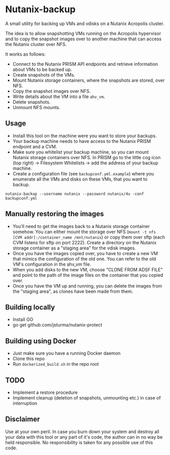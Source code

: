 # Nutanix-backup

A small utility for backing up VMs and vdisks on a Nutanix Acropolis cluster.

The idea is to allow snapshotting VMs running on the Acropolis hypervisor and to copy the snapshot images over to another machine that can access the Nutanix cluster over NFS.

It works as follows:
* Connect to the Nutanix PRISM API endpoints and retrieve information about VMs to be backed up.
* Create snapshots of the VMs.
* Mount Nutanix storage containers, where the snapshots are stored, over NFS.
* Copy the snapshot images over NFS.
* Write details about the VM into a file `ahv_vm`.
* Delete snapshots.
* Unmount NFS mounts.

## Usage

* Install this tool on the machine were you want to store your backups.
* Your backup machine needs to have access to the Nutanix PRISM endpoint and a CVM.
* Make sure you whitelist your backup machine, so you can mount Nutanix storage containers over NFS. In PRISM go to the little cog icon (top right) -> Filesystem Whitelists -> add the address of your backup machine.
* Create a configuration file (see `backupconf.yml.example`) where you enumerate all the VMs and disks on these VMs, that you want to backup.

```nutanix-backup --username nutanix --password nutanix/4u -conf backupconf.yml```

## Manually restoring the images

* You'll need to get the images back to a Nutanix storage container somehow. You can either mount the storage over NFS (`mount -t nfs [CVM addr]:/container_name /mnt/nutanix`) or copy them over sftp (each CVM listens for sftp on port 2222). Create a directory on the Nutanix storage container as a "staging area" for the vdisk images.
* Once you have the images copied over, you have to create a new VM that mimics the configuration of the old one. You can refer to the old VM's configuration in the ahv_vm file.
* When you add disks to the new VM, choose "CLONE FROM ADSF FILE" and point to the path of the image files on the container that you copied over.
* Once you have the VM up and running, you can delete the images from the "staging area", as clones have been made from them.


## Building locally
* Install GO
* go get github.com/jsturma/nutanix-protect

## Building using Docker
* Just make sure you have a running Docker daemon
* Clone this repo
* Run `dockerized_build.sh` in the repo root

## TODO

* Implement a restore procedure
* Implement cleanup (deletion of snapshots, unmounting etc.) in case of interruption

## Disclaimer
Use at your own peril. In case you burn down your system and destroy all your data with this tool or any part of it's code, the author can in no way be held responsible.
No responsibility is taken for any possible use of this code.
